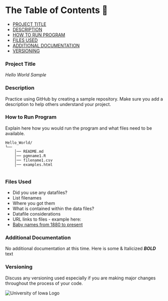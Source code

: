 # **The Table of Contents** 🤠        

- [PROJECT TITLE](##Project-Title)
- [DESCRIPTION](##Description)
- [HOW TO RUN PROGRAM](##How-to-run-program)
- [FILES USED](##files-used)
- [ADDITIONAL DOCUMENTATION](##additional-documentation)
- [VERSIONING](##versioning)

### Project Title

*Hello World Sample* 

### Description

Practice using GitHub by creating a sample repository. Make sure you add a description to help others understand your project.

### How to Run Program 

Explain here how you would run the program and what files need to be available. 
```text
Hello_World/
└── 
    │── README.md
    │── pgmname1.R
    │── filename1.csv
    │── examples.html
   
```

### Files Used 

  - Did you use any datafiles?  
  - List filenames
  - Where you got them 
  - What is contained within the data files?
  - Datafile considerations 
  - URL links to files - example here:
  - [Baby names from 1880 to present](https://catalog.data.gov/dataset/baby-names-from-social-security-card-applications-national-level-data)


### Additional Documentation

No additional documentation at this time.  Here is some & Italicized **_BOLD_** text 


### Versioning

Discuss any versioning used especially if you are making major changes throughout the process of your code.



![University of Iowa Logo](https://upload.wikimedia.org/wikipedia/en/thumb/4/49/University_of_Iowa_seal.svg/1200px-University_of_Iowa_seal.svg.png)
